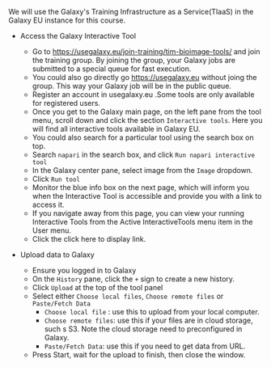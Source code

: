 We will use the Galaxy's Training Infrastructure as a Service(TIaaS) in the Galaxy EU instance for this course. 

- Access the Galaxy Interactive Tool
    - Go to https://usegalaxy.eu/join-training/tim-bioimage-tools/ and join the training group. By joining the group, your Galaxy jobs are submitted to a special queue for fast execution.
    - You could also go directly go https://usegalaxy.eu without joing the group. This way your Galaxy job will be in the public queue.
    - Register an account in usegalaxy.eu .Some tools are only available for registered users. 
    - Once you get to the Galaxy main page, on the left pane from the tool menu, scroll down and click the section `Interactive tools`. Here you will find all interactive tools available in Galaxy EU.
    - You could also search for a particular tool using the search box on top.
    - Search `napari` in the search box, and click `Run napari interactive tool`
    - In the Galaxy center pane, select image from the `Image` dropdown.
    - Click `Run tool` 
    - Monitor the blue info box on the next page, which will inform you when the Interactive Tool is accessible and provide you with a link to access it.
    - If you navigate away from this page, you can view your running Interactive Tools from the Active InteractiveTools menu item in the User menu.
    - Click the click here to display link.

- Upload data to Galaxy
    - Ensure you logged in to Galaxy
    - On the `History` pane, click the `+` sign to create a new history.
    - Click `Upload` at the top of the tool panel
    - Select either `Choose local files`, `Choose remote files` or `Paste/Fetch Data`
        - `Choose local file` : use this to upload from your local computer.
        - `Choose remote files`: use this if your files are in cloud storage, such s S3. Note the cloud storage need to preconfigured in Galaxy.
        - `Paste/Fetch Data`: use this if you need to get data from URL.
    - Press Start, wait for the upload to finish, then close the window.
